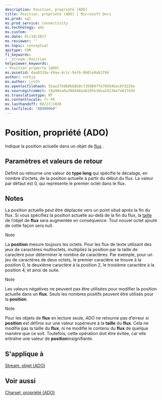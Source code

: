 ```yaml
---
description: Position, propriété (ADO)
title: Position, propriété (ADO) | Microsoft Docs
ms.prod: sql
ms.prod_service: connectivity
ms.technology: ado
ms.custom: ''
ms.date: 01/19/2017
ms.reviewer: ''
ms.topic: conceptual
apitype: COM
f1_keywords:
- _Stream::Position
helpviewer_keywords:
- Position property [ADO]
ms.assetid: daa8319a-49aa-4c1c-9af6-0b01e9ab2f9d
author: rothja
ms.author: jroth
ms.openlocfilehash: 55ae275db06b8b0c73598977e78954bac0fd22be
ms.sourcegitcommit: 18a98ea6a30d448aa6195e10ea2413be7e837e94
ms.translationtype: MT
ms.contentlocale: fr-FR
ms.lasthandoff: 08/27/2020
ms.locfileid: "88990060"
---
```

# <a name="position-property-ado"></a>Position, propriété (ADO)
Indique la position actuelle dans un objet de [flux](./stream-object-ado.md) .  
  
## <a name="settings-and-return-values"></a>Paramètres et valeurs de retour  
 Définit ou retourne une valeur de **type long** qui spécifie le décalage, en nombre d’octets, de la position actuelle à partir du début du flux. La valeur par défaut est 0, qui représente le premier octet dans le flux.  
  
## <a name="remarks"></a>Notes  
 La position actuelle peut être déplacée vers un point situé après la fin du flux. Si vous spécifiez la position actuelle au-delà de la fin du flux, la [taille](./size-property-ado-stream.md) de l’objet de **flux** sera augmentée en conséquence. Tout nouvel octet ajouté de cette façon sera null.  
  
> [!NOTE]
>  La **position** mesure toujours les octets. Pour les flux de texte utilisant des jeux de caractères multioctets, multipliez la position par la taille de caractère pour déterminer le nombre de caractères. Par exemple, pour un jeu de caractères de deux octets, le premier caractère se trouve à la position 0, le deuxième caractère à la position 2, le troisième caractère à la position 4, et ainsi de suite.  
  
> [!NOTE]
>  Les valeurs négatives ne peuvent pas être utilisées pour modifier la position actuelle dans un **flux**. Seuls les nombres positifs peuvent être utilisés pour la **position**.  
  
> [!NOTE]
>  Pour les objets de **flux** en lecture seule, ADO ne retourne pas d’erreur si **position** est définie sur une valeur supérieure à la **taille** du **flux**. Cela ne modifie pas la taille du **flux**, ni ne modifie le contenu du **flux** de quelque manière que ce soit. Toutefois, cette opération doit être évitée, car elle entraîne une valeur de **position**insignifiante.  
  
## <a name="applies-to"></a>S'applique à  
 [Stream, objet (ADO)](./stream-object-ado.md)  
  
## <a name="see-also"></a>Voir aussi  
 [Charset, propriété (ADO)](./charset-property-ado.md)
